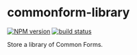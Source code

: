 commonform-library
===============

[![NPM version](https://img.shields.io/npm/v/commonform-library.svg)](https://www.npmjs.com/package/commonform-library)
[![build status](https://img.shields.io/travis/commonform/commonform-library.svg)](http://travis-ci.org/commonform/commonform-library)

Store a library of Common Forms.
